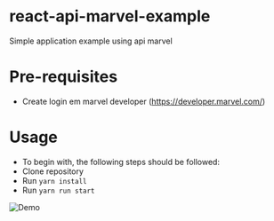 # react-api-marvel-example

Simple application example using api marvel

# Pre-requisites
- Create login em marvel developer (https://developer.marvel.com/)

# Usage
- To begin with, the following steps should be followed:
- Clone repository
- Run `yarn install`
- Run `yarn run start`

![Demo](https://media.giphy.com/media/f9f6bqKdrbZpcNVORu/giphy.gif "Demo")
